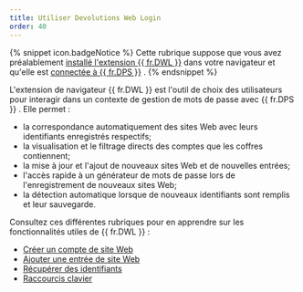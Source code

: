 ```yaml
---
title: Utiliser Devolutions Web Login
order: 40
---
```

{% snippet icon.badgeNotice %} 
Cette rubrique suppose que vous avez préalablement [installé l'extension {{ fr.DWL }}](https://helpserver.devolutions.net/fr/devolutionsweblogin_installation.html) dans votre navigateur et qu'elle est [connectée à {{ fr.DPS }}](/fr/server/dwl/first-login-dwl/) . 
{% endsnippet %}
 
L'extension de navigateur {{ fr.DWL }} est l'outil de choix des utilisateurs pour interagir dans un contexte de gestion de mots de passe avec {{ fr.DPS }} . Elle permet :  

* la correspondance automatiquement des sites Web avec leurs identifiants enregistrés respectifs; 
* la visualisation et le filtrage directs des comptes que les coffres contiennent; 
* la mise à jour et l'ajout de nouveaux sites Web et de nouvelles entrées; 
* l'accès rapide à un générateur de mots de passe lors de l'enregistrement de nouveaux sites Web; 
* la détection automatique lorsque de nouveaux identifiants sont remplis et leur sauvegarde.  

Consultez ces différentes rubriques pour en apprendre sur les fonctionnalités utiles de {{ fr.DWL }} :  

* [Créer un compte de site Web](/fr/server/dwl/using-devolutions-web-login/create-account-website-dwl/) 
* [Ajouter une entrée de site Web](/fr/server/dwl/using-devolutions-web-login/add-website-entry-dwl/) 
* [Récupérer des identifiants](/fr/server/dwl/using-devolutions-web-login/retrieve-credentials-dwl/) 
* [Raccourcis clavier](/fr/server/dwl/settings/keyboard-shortcuts/) 



